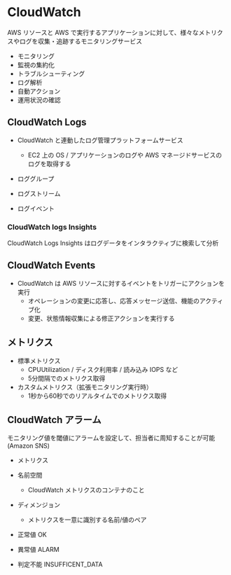 # CloudWatch

AWS リソースと AWS で実行するアプリケーションに対して、様々なメトリクスやログを収集・追跡するモニタリングサービス

- モニタリング
- 監視の集約化
- トラブルシューティング
- ログ解析
- 自動アクション
- 運用状況の確認

## CloudWatch Logs

- CloudWatch と連動したログ管理プラットフォームサービス
  - EC2 上の OS / アプリケーションのログや AWS マネージドサービスのログを取得する

- ロググループ
- ログストリーム
- ログイベント

### CloudWatch logs Insights

CloudWatch Logs Insights はログデータをインタラクティブに検索して分析

## CloudWatch Events

- CloudWatch は AWS リソースに対するイベントをトリガーにアクションを実行
  - オペレーションの変更に応答し、応答メッセージ送信、機能のアクティブ化
  - 変更、状態情報収集による修正アクションを実行する

## メトリクス

- 標準メトリクス
  - CPUUtilization / ディスク利用率 / 読み込み IOPS など
  - 5分間隔でのメトリクス取得
- カスタムメトリクス（拡張モニタリング実行時）
  - 1秒から60秒でのリアルタイムでのメトリクス取得

## CloudWatch アラーム

モニタリング値を閾値にアラームを設定して、担当者に周知することが可能(Amazon SNS)

- メトリクス
- 名前空間
  - CloudWatch メトリクスのコンテナのこと
- ディメンジョン
  - メトリクスを一意に識別する名前/値のペア

- 正常値 OK
- 異常値 ALARM
- 判定不能 INSUFFICENT_DATA
